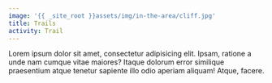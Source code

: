 ```yaml
---
image: '{{ _site_root }}assets/img/in-the-area/cliff.jpg'
title: Trails
activity: Trail
---
```

<p>Lorem ipsum dolor sit amet, consectetur adipisicing elit. Ipsam, ratione a unde nam cumque vitae maiores? Itaque dolorum error similique praesentium atque tenetur sapiente illo odio aperiam aliquam! Atque, facere.</p>